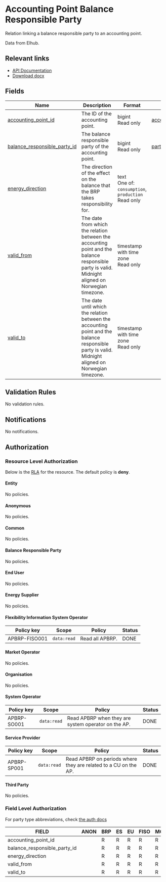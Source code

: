 # Accounting Point Balance Responsible Party

Relation linking a balance responsible party to an accounting point.

Data from Elhub.

## Relevant links

* [API Documentation](../api/v0/index.html#/operations/list_accounting_point_balance_responsible_party)
* [Download docx](../download/accounting_point_balance_responsible_party.docx)

## Fields

| Name                                                                                                                     | Description                                                                                                                                        | Format                                                     | Reference                                           |
|--------------------------------------------------------------------------------------------------------------------------|----------------------------------------------------------------------------------------------------------------------------------------------------|------------------------------------------------------------|-----------------------------------------------------|
| <a name="field-accounting_point_id" href="#field-accounting_point_id">accounting_point_id</a>                            | The ID of the accounting point.                                                                                                                    | bigint<br/>Read only                                       | [accounting_point.id](accounting_point.md#field-id) |
| <a name="field-balance_responsible_party_id" href="#field-balance_responsible_party_id">balance_responsible_party_id</a> | The balance responsible party of the accounting point.                                                                                             | bigint<br/>Read only                                       | [party.id](party.md#field-id)                       |
| <a name="field-energy_direction" href="#field-energy_direction">energy_direction</a>                                     | The direction of the effect on the balance that the BRP takes responsibility for.                                                                  | text<br/>One of: `consumption`, `production`<br/>Read only |                                                     |
| <a name="field-valid_from" href="#field-valid_from">valid_from</a>                                                       | The date from which the relation between the accounting point and the balance responsible party is valid. Midnight aligned on Norwegian timezone.  | timestamp with time zone<br/>Read only                     |                                                     |
| <a name="field-valid_to" href="#field-valid_to">valid_to</a>                                                             | The date until which the relation between the accounting point and the balance responsible party is valid. Midnight aligned on Norwegian timezone. | timestamp with time zone<br/>Read only                     |                                                     |

## Validation Rules

No validation rules.

## Notifications

No notifications.

## Authorization

### Resource Level Authorization

Below is the [RLA](../technical/auth.md#resource-level-authorization-rla) for the
resource. The default policy is **deny**.

#### Entity

No policies.

#### Anonymous

No policies.

#### Common

No policies.

#### Balance Responsible Party

No policies.

#### End User

No policies.

#### Energy Supplier

No policies.

#### Flexibility Information System Operator

| Policy key     | Scope       | Policy          | Status |
|----------------|-------------|-----------------|--------|
| APBRP-FISO001  | `data:read` | Read all APBRP. | DONE   |

#### Market Operator

No policies.

#### Organisation

No policies.

#### System Operator

| Policy key  | Scope       | Policy                                              | Status |
|-------------|-------------|-----------------------------------------------------|--------|
| APBRP-SO001 | `data:read` | Read APBRP when they are system operator on the AP. | DONE   |

#### Service Provider

| Policy key  | Scope       | Policy                                                          | Status |
|-------------|-------------|-----------------------------------------------------------------|--------|
| APBRP-SP001 | `data:read` | Read APBRP on periods where they are related to a CU on the AP. | DONE   |

#### Third Party

No policies.

### Field Level Authorization

For party type abbreviations, check [the auth docs](../technical/auth.md#party-market-actors)

| FIELD                        | ANON | BRP | ES | EU | FISO | MO | SO | SP | TP | ORG |
|------------------------------|------|-----|----|----|------|----|----|----|----|-----|
| accounting_point_id          |      | R   | R  | R  | R    | R  | R  | R  | R  |     |
| balance_responsible_party_id |      | R   | R  | R  | R    | R  | R  | R  | R  |     |
| energy_direction             |      | R   | R  | R  | R    | R  | R  | R  | R  |     |
| valid_from                   |      | R   | R  | R  | R    | R  | R  | R  | R  |     |
| valid_to                     |      | R   | R  | R  | R    | R  | R  | R  | R  |     |

